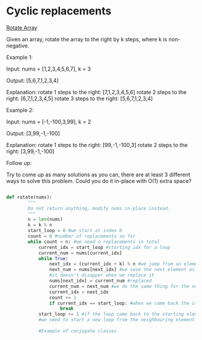 # Cyclic replacements

[Rotate Array](https://leetcode.com/problems/rotate-array/)

Given an array, rotate the array to the right by k steps, where k is non-negative.

Example 1:

Input: nums = [1,2,3,4,5,6,7], k = 3

Output: [5,6,7,1,2,3,4]

Explanation:
rotate 1 steps to the right: [7,1,2,3,4,5,6]
rotate 2 steps to the right: [6,7,1,2,3,4,5]
rotate 3 steps to the right: [5,6,7,1,2,3,4]

Example 2:

Input: nums = [-1,-100,3,99], k = 2

Output: [3,99,-1,-100]

Explanation: 
rotate 1 steps to the right: [99,-1,-100,3]
rotate 2 steps to the right: [3,99,-1,-100]

Follow up:

Try to come up as many solutions as you can, there are at least 3 different ways to solve this problem.
Could you do it in-place with O(1) extra space?

```python

def rotate(nums):
        """
        Do not return anything, modify nums in-place instead.
        """
        n = len(nums)
        k = k % n
        start_loop = 0 #we start at index 0
        count = 0 #number of replacements so far
        while count < n: #we need n replacements in total
            current_idx = start_loop #starting idx for a loop
            current_num = nums[current_idx]
            while True: 
                next_idx = (current_idx + k) % n #we jump from an element to the element we want to replace 
                next_num = nums[next_idx] #we save the next element as a temporary var so that 
                #it doesn't disapper when we replace it
                nums[next_idx] = current_num #replaced
                current_num = next_num #we do the same thing for the number just replaced
                current_idx = next_idx
                count += 1     
                if current_idx == start_loop: #when we come back the starting point terminate the loop
                    break
            start_loop += 1 #if the loop came back to the starting element and we have't replaced all elements,
            #we need to start a new loop from the neighbouring element
            
            #Example of conjugate classes

```